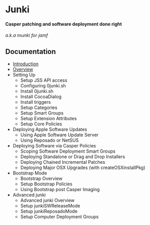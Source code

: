 Junki 
=====
#### Casper patching and software deployment done right
*a.k.a munki for jamf*


Documentation
-------------

* [Introduction](./introduction.md)
* [Overview](./overview.md)
* Setting Up
	* Setup JSS API access	
	* Configuring 0junki.sh 	
	* Install 0junki.sh
	* Install CocoaDialog
	* Install triggers
	* Setup Categories
	* Setup Smart Groups
	* Setup Extension Attributes
	* Setup Core Policies
* Deploying Apple Software Updates
	* Using Apple Software Update Server
	* Using Reposado or NetSUS
* Deploying Software via Casper Policies
	* Scoping Software Deployment Smart Groups
	* Deploying Standalone or Drag and Drop Installers
	* Deploying Chained Incremental Patches
	* Deploying Major OSX Upgrades (with createOSXinstallPkg)
* Bootstrap Mode
	* Bootstrap Overview
	* Setup Bootstrap Policies
	* Using Bootstrap post Casper Imaging 
* Advanced junki
	* Advanced junki Overview 
	* Setup junkiSWReleaseMode
	* Setup junkiReposadoMode
	* Setup Computer Deployment Groups
